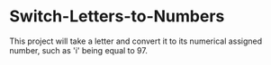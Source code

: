 # Switch-Letters-to-Numbers
This project will take a letter and convert it to its numerical assigned number, such as 'i' being equal to 97.
